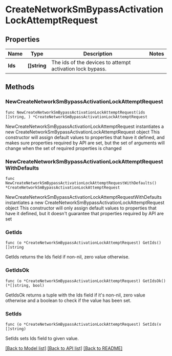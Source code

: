 # CreateNetworkSmBypassActivationLockAttemptRequest

## Properties

Name | Type | Description | Notes
------------ | ------------- | ------------- | -------------
**Ids** | **[]string** | The ids of the devices to attempt activation lock bypass. | 

## Methods

### NewCreateNetworkSmBypassActivationLockAttemptRequest

`func NewCreateNetworkSmBypassActivationLockAttemptRequest(ids []string, ) *CreateNetworkSmBypassActivationLockAttemptRequest`

NewCreateNetworkSmBypassActivationLockAttemptRequest instantiates a new CreateNetworkSmBypassActivationLockAttemptRequest object
This constructor will assign default values to properties that have it defined,
and makes sure properties required by API are set, but the set of arguments
will change when the set of required properties is changed

### NewCreateNetworkSmBypassActivationLockAttemptRequestWithDefaults

`func NewCreateNetworkSmBypassActivationLockAttemptRequestWithDefaults() *CreateNetworkSmBypassActivationLockAttemptRequest`

NewCreateNetworkSmBypassActivationLockAttemptRequestWithDefaults instantiates a new CreateNetworkSmBypassActivationLockAttemptRequest object
This constructor will only assign default values to properties that have it defined,
but it doesn't guarantee that properties required by API are set

### GetIds

`func (o *CreateNetworkSmBypassActivationLockAttemptRequest) GetIds() []string`

GetIds returns the Ids field if non-nil, zero value otherwise.

### GetIdsOk

`func (o *CreateNetworkSmBypassActivationLockAttemptRequest) GetIdsOk() (*[]string, bool)`

GetIdsOk returns a tuple with the Ids field if it's non-nil, zero value otherwise
and a boolean to check if the value has been set.

### SetIds

`func (o *CreateNetworkSmBypassActivationLockAttemptRequest) SetIds(v []string)`

SetIds sets Ids field to given value.



[[Back to Model list]](../README.md#documentation-for-models) [[Back to API list]](../README.md#documentation-for-api-endpoints) [[Back to README]](../README.md)


